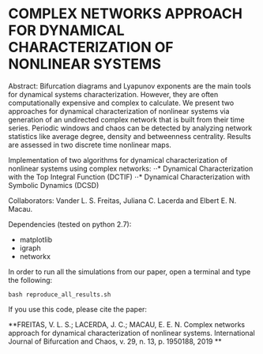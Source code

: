 # COMPLEX NETWORKS APPROACH FOR DYNAMICAL CHARACTERIZATION OF NONLINEAR SYSTEMS

Abstract: Bifurcation diagrams and Lyapunov exponents are the main tools for dynamical systems characterization. However, they are often computationally expensive and complex to calculate. We present two approaches for dynamical characterization of nonlinear systems via generation of an undirected complex network that is built from their time series. Periodic windows and chaos can be detected by analyzing network statistics like average degree, density and betweenness centrality. Results are assessed in two discrete time nonlinear maps.



Implementation of two algorithms for dynamical characterization of nonlinear systems using complex networks:
⋅⋅* Dynamical Characterization with the Top Integral Function (DCTIF)
⋅⋅* Dynamical Characterization with Symbolic Dynamics (DCSD) 


Collaborators: Vander L. S. Freitas, Juliana C. Lacerda and Elbert E. N. Macau.



Dependencies (tested on python 2.7):
* matplotlib
* igraph
* networkx



In order to run all the simulations from our paper, open a terminal and type the following:

```
bash reproduce_all_results.sh
```


If you use this code, please cite the paper:

**FREITAS, V. L. S.; LACERDA, J. C.; MACAU, E. E. N. Complex networks approach for dynamical characterization of nonlinear systems. International Journal of Bifurcation and Chaos, v. 29, n. 13, p. 1950188, 2019 **
